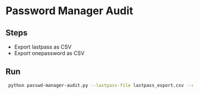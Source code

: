 # Password Manager Audit

## Steps
- Export lastpass as CSV
- Export onepassword as CSV

## Run
```bash
 python passwd-manager-audit.py --lastpass-file lastpass_export.csv --onepassword-file 1PasswordExport.csv
```